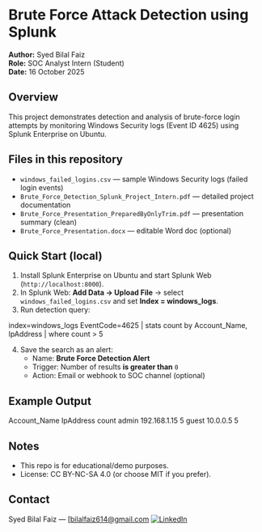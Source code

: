 # Brute Force Attack Detection using Splunk

**Author:** Syed Bilal Faiz  
**Role:** SOC Analyst Intern (Student)  
**Date:** 16 October 2025

## Overview
This project demonstrates detection and analysis of brute-force login attempts by monitoring Windows Security logs (Event ID 4625) using Splunk Enterprise on Ubuntu.

## Files in this repository
- `windows_failed_logins.csv` — sample Windows Security logs (failed login events)
- `Brute_Force_Detection_Splunk_Project_Intern.pdf` — detailed project documentation
- `Brute_Force_Presentation_PreparedByOnlyTrim.pdf` — presentation summary (clean)
- `Brute_Force_Presentation.docx` — editable Word doc (optional)

## Quick Start (local)
1. Install Splunk Enterprise on Ubuntu and start Splunk Web (`http://localhost:8000`).
2. In Splunk Web: **Add Data → Upload File** → select `windows_failed_logins.csv` and set **Index = windows_logs**.
3. Run detection query:

index=windows_logs EventCode=4625
| stats count by Account_Name, IpAddress
| where count > 5

4. Save the search as an alert:
   - Name: **Brute Force Detection Alert**
   - Trigger: Number of results **is greater than** `0`
   - Action: Email or webhook to SOC channel (optional)

## Example Output
Account_Name IpAddress count
admin 192.168.1.15 5
guest 10.0.0.5 5


## Notes
- This repo is for educational/demo purposes.
- License: CC BY-NC-SA 4.0 (or choose MIT if you prefer).

## Contact
Syed Bilal Faiz — [bilalfaiz614@gmail.com 
[![LinkedIn](https://img.shields.io/badge/LinkedIn-Connect-blue?logo=linkedin&logoColor=white)](https://linkedin.com/in/syed-bilal-faiz-262324247)

